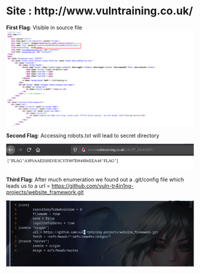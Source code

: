 <h1>Site : http://www.vulntraining.co.uk/ </h1>

<b>First Flag</b>: Visible in source file
![alt text](https://github.com/WhiteWolf2077/CTF_Challenge/blob/master/Vuln_training/Pictures/2020-06-08_19-52.png)

<b>Second Flag</b>: Accessing robots.txt will lead to secret directory

![2nd flag](https://github.com/WhiteWolf2077/CTF_Challenge/blob/master/Vuln_training/Pictures/2020-06-08_20-01.png)

<b>Third Flag</b>: After much enumeration we found out a .git/config file which leads us to a url = https://github.com/vuln-tr4in1ng-projects/website_framework.git

![3rd flag](https://github.com/WhiteWolf2077/CTF_Challenge/blob/master/Vuln_training/Pictures/2020-06-08_20-32.png)
